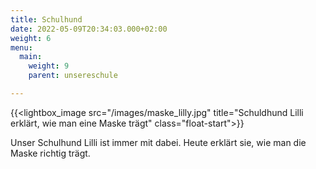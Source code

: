 ```yaml
---
title: Schulhund
date: 2022-05-09T20:34:03.000+02:00
weight: 6
menu:
  main:
    weight: 9
    parent: unsereschule

---
```

{{<lightbox_image src="/images/maske_lilly.jpg" title="Schuldhund Lilli erklärt, wie man eine Maske trägt" class="float-start">}}

Unser Schulhund Lilli ist immer mit dabei. Heute erklärt sie, wie man die Maske richtig trägt.